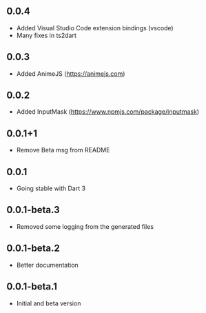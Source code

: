 ## 0.0.4
- Added Visual Studio Code extension bindings (vscode)
- Many fixes in ts2dart

## 0.0.3
- Added AnimeJS (https://animejs.com)

## 0.0.2
- Added InputMask (https://www.npmjs.com/package/inputmask)

## 0.0.1+1
- Remove Beta msg from README

## 0.0.1
- Going stable with Dart 3

## 0.0.1-beta.3
- Removed some logging from the generated files

## 0.0.1-beta.2
- Better documentation

## 0.0.1-beta.1

- Initial and beta version
